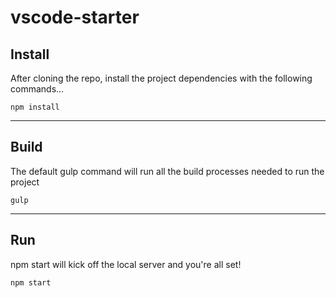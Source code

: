 # vscode-starter

## Install ##

After cloning the repo, install the project dependencies with the following commands...

    npm install

---

## Build

The default gulp command will run all the build processes needed to run the project

    gulp

---

## Run

npm start will kick off the local server and you're all set!

    npm start